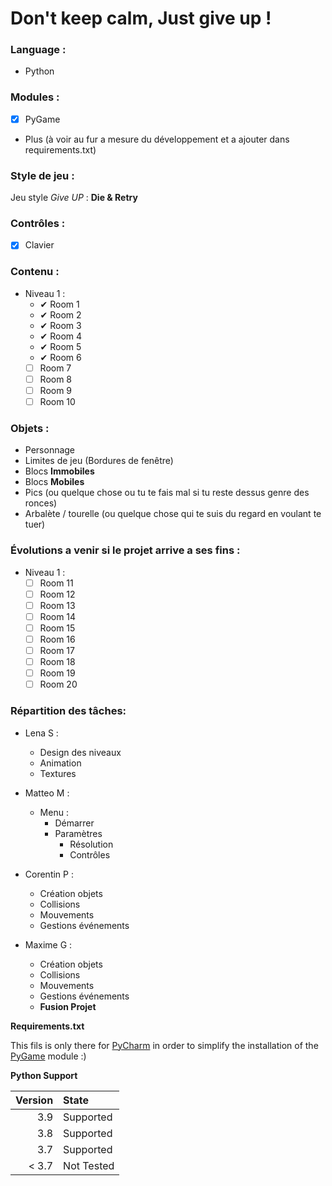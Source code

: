 # Don't keep calm, Just give up !

### Language : 
* Python 

### Modules :
- [x] PyGame
* Plus (à voir au fur a mesure du développement et a ajouter dans requirements.txt)
 
### Style de jeu : 
Jeu style *Give UP* : **Die & Retry** 

### Contrôles : 
- [x] Clavier 

### Contenu : 
- Niveau 1 :
  - ✔ Room 1
  - ✔ Room 2
  - ✔ Room 3
  - ✔ Room 4
  - ✔ Room 5
  - ✔ Room 6
  - [ ] Room 7
  - [ ] Room 8
  - [ ] Room 9
  - [ ] Room 10

### Objets : 
- Personnage
- Limites de jeu (Bordures de fenêtre)
- Blocs **Immobiles**
- Blocs **Mobiles**
- Pics (ou quelque chose ou tu te fais mal si tu reste dessus genre des ronces)
- Arbalète / tourelle (ou quelque chose qui te suis du regard en voulant te tuer) 

### Évolutions a venir si le projet arrive a ses fins :
- Niveau 1 :
  - [ ] Room 11
  - [ ] Room 12
  - [ ] Room 13
  - [ ] Room 14
  - [ ] Room 15
  - [ ] Room 16
  - [ ] Room 17
  - [ ] Room 18
  - [ ] Room 19
  - [ ] Room 20

### Répartition des tâches:
- Lena S : 
    - Design des niveaux
    - Animation 
    - Textures

- Matteo M : 
    - Menu :
        * Démarrer
        * Paramètres
            * Résolution
            * Contrôles

- Corentin P : 
    - Création objets 
    - Collisions
    - Mouvements
    - Gestions événements 

- Maxime G : 
    - Création objets 
    - Collisions 
    - Mouvements 
    - Gestions événements 
    - **Fusion Projet**


**Requirements.txt**

This fils is only there for [PyCharm](https://www.jetbrains.com/fr-fr/pycharm/) in order to simplify the installation of the [PyGame](https://www.pygame.org/news) module :)

**Python Support**

| Version | State         |
|      --:|:--            |
| 3.9     | Supported     |
| 3.8     | Supported     |
| 3.7     | Supported     |
| < 3.7   | Not Tested    |
